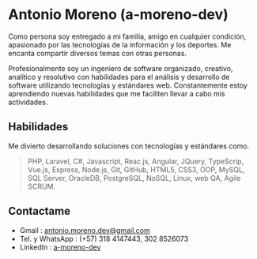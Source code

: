 # Antonio Moreno (a-moreno-dev)

Como persona soy entregado a mi familia, amigo en cualquier condición, apasionado por las tecnologías de la información y  los deportes. Me encanta compartir diversos temas con otras personas.

Profesionalmente soy un ingeniero de software organizado, creativo, analítico y resolutivo con habilidades para el análisis y desarrollo de software utilizando tecnologías y estándares web. Constantemente estoy aprendiendo nuevas habilidades que me faciliten llevar a cabo mis actividades.

## Habilidades
Me divierto desarrollando soluciones con tecnologías y estándares como.
>PHP, Laravel, C#, Javascript, Reac.js, Angular, JQuery, TypeScrip, Vue.js, 
Express, Node.js, Git, GitHub, HTML5, CSS3, OOP, MySQL, SQL Server, OracleDB, PostgreSQL, NoSQL, Linux, web QA, Agile SCRUM.


## Contactame
- Gmail : <antonio.moreno.dev@gmail.com>
- Tel. y WhatsApp : (+57) 318 4147443, 302 8526073
- LinkedIn : [a-moreno-dev](https://www.linkedin.com/in/a-moreno-dev/)
